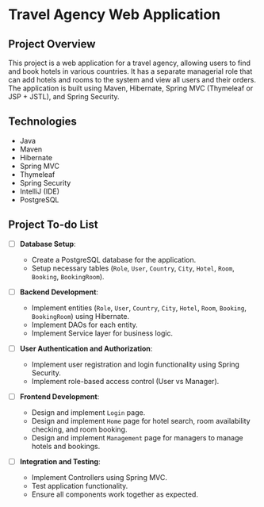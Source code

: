 # Travel Agency Web Application

## Project Overview
This project is a web application for a travel agency, allowing users to find and book hotels in various countries. It has a separate managerial role that can add hotels and rooms to the system and view all users and their orders. The application is built using Maven, Hibernate, Spring MVC (Thymeleaf or JSP + JSTL), and Spring Security.
## Technologies
- Java
- Maven
- Hibernate
- Spring MVC 
- Thymeleaf
- Spring Security
- IntelliJ (IDE)
- PostgreSQL

## Project To-do List

- [ ] **Database Setup**:
    - Create a PostgreSQL database for the application.
    - Setup necessary tables (`Role`, `User`, `Country`, `City`, `Hotel`, `Room`, `Booking`, `BookingRoom`).

- [ ] **Backend Development**:
    - Implement entities (`Role`, `User`, `Country`, `City`, `Hotel`, `Room`, `Booking`, `BookingRoom`) using Hibernate.
    - Implement DAOs for each entity.
    - Implement Service layer for business logic.

- [ ] **User Authentication and Authorization**:
    - Implement user registration and login functionality using Spring Security.
    - Implement role-based access control (User vs Manager).

- [ ] **Frontend Development**:
    - Design and implement `Login` page.
    - Design and implement `Home` page for hotel search, room availability checking, and room booking.
    - Design and implement `Management` page for managers to manage hotels and bookings.

- [ ] **Integration and Testing**:
    - Implement Controllers using Spring MVC.
    - Test application functionality.
    - Ensure all components work together as expected.
